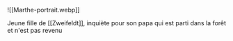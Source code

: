 ![[Marthe-portrait.webp]]

Jeune fille de [[Zweifeldt]], inquiète pour son papa qui est parti dans la forêt et n'est pas revenu